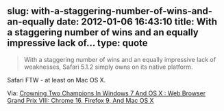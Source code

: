 slug: with-a-staggering-number-of-wins-and-an-equally
date: 2012-01-06 16:43:10
title: With a staggering number of wins and an equally impressive lack of...
type: quote
---

> With a staggering number of wins and an equally impressive lack of weaknesses, Safari 5.1.2 simply owns on its native platform.

Safari FTW - at least on Mac OS X.

 Via: [Crowning Two Champions In Windows 7 And OS X : Web Browser Grand Prix VIII: Chrome 16, Firefox 9, And Mac OS X](http://www.tomshardware.com/reviews/macbook-air-chrome-16-firefox-9-benchmark,3108-18.html)
